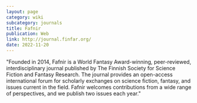 ```yaml
---
layout: page
category: wiki
subcategory: journals
title: Fafnir
publication: Web
link: http://journal.finfar.org/
date: 2022-11-20
---
```


"Founded in 2014, Fafnir is a World Fantasy Award-winning, peer-reviewed, interdisciplinary journal published by The Finnish Society for Science Fiction and Fantasy Research. The journal provides an open-access international forum for scholarly exchanges on science fiction, fantasy, and issues current in the field. Fafnir welcomes contributions from a wide range of perspectives, and we publish two issues each year."
